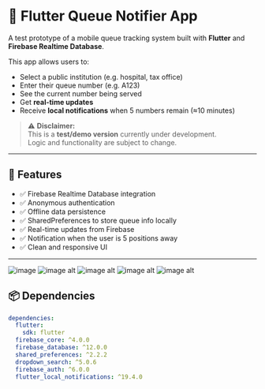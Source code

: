 

# 📲 Flutter Queue Notifier App

A test prototype of a mobile queue tracking system built 
with **Flutter** and **Firebase Realtime Database**.

This app allows users to:

- Select a public institution (e.g. hospital, tax office)
- Enter their queue number (e.g. A123)
- See the current number being served
- Get **real-time updates**
- Receive **local notifications** when 5 numbers remain (≈10 minutes)

> ⚠️ **Disclaimer:**  
> This is a **test/demo version** currently under development.  
> Logic and functionality are subject to change.

---

## 🚀 Features

- ✅ Firebase Realtime Database integration
- ✅ Anonymous authentication
- ✅ Offline data persistence
- ✅ SharedPreferences to store queue info locally
- ✅ Real-time updates from Firebase
- ✅ Notification when the user is 5 positions away
- ✅ Clean and responsive UI

---

![image](https://github.com/OleGoman85/Flutter_queue_notifier_app/blob/main/flutter_queue_notifier_app/1.png?raw=true)
![image alt](https://github.com/OleGoman85/Flutter_queue_notifier_app/blob/main/flutter_queue_notifier_app/2.png?raw=true)
![image alt](https://github.com/OleGoman85/Flutter_queue_notifier_app/blob/main/flutter_queue_notifier_app/3.png?raw=true)
![image alt](https://github.com/OleGoman85/Flutter_queue_notifier_app/blob/main/flutter_queue_notifier_app/4.png?raw=true)
![image alt](https://github.com/OleGoman85/Flutter_queue_notifier_app/blob/main/flutter_queue_notifier_app/5.png?raw=true)

## 📦 Dependencies

```yaml
dependencies:
  flutter:
    sdk: flutter
  firebase_core: ^4.0.0
  firebase_database: ^12.0.0
  shared_preferences: ^2.2.2
  dropdown_search: ^5.0.6
  firebase_auth: ^6.0.0
  flutter_local_notifications: ^19.4.0


